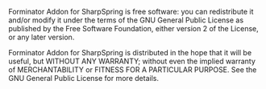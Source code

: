 
Forminator Addon for SharpSpring is free software: you can redistribute it and/or modify
it under the terms of the GNU General Public License as published by
the Free Software Foundation, either version 2 of the License, or
any later version.

Forminator Addon for SharpSpring is distributed in the hope that it will be useful,
but WITHOUT ANY WARRANTY; without even the implied warranty of
MERCHANTABILITY or FITNESS FOR A PARTICULAR PURPOSE. See the
GNU General Public License for more details.

